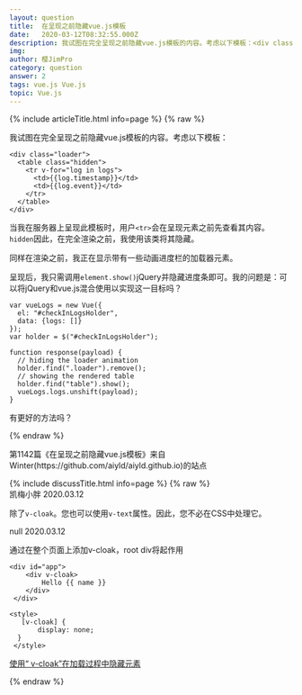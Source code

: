 ```yaml
---
layout: question
title:  在呈现之前隐藏vue.js模板
date:   2020-03-12T08:32:55.000Z
description: 我试图在完全呈现之前隐藏vue.js模板的内容。考虑以下模板：<div class="loader">   <table class="hidden...
img: 
author: 樱JimPro
category: question
answer: 2
tags: vue.js Vue.js
topic: Vue.js
---
```

<div class="article-root">
  <div class="article">
    {% include articleTitle.html info=page %}
    {% raw %}
    <div class="article-content"><p><font style="vertical-align: inherit;"><font style="vertical-align: inherit;">我试图在完全呈现之前隐藏vue.js模板的内容。</font><font style="vertical-align: inherit;">考虑以下模板：</font></font></p>

<pre class="lang-html prettyprint-override"><code>&lt;div class="loader"&gt; <font></font>
  &lt;table class="hidden"&gt;<font></font>
    &lt;tr v-for="log in logs"&gt;<font></font>
      &lt;td&gt;{{log.timestamp}}&lt;/td&gt;<font></font>
      &lt;td&gt;{{log.event}}&lt;/td&gt;<font></font>
    &lt;/tr&gt;<font></font>
  &lt;/table&gt;<font></font>
&lt;/div&gt;<font></font>
</code></pre>

<p><font style="vertical-align: inherit;"><font style="vertical-align: inherit;">当我在服务器上呈现此模板时，用户</font></font><code>&lt;tr&gt;</code><font style="vertical-align: inherit;"><font style="vertical-align: inherit;">会在呈现元素之前先</font><font style="vertical-align: inherit;">查看其内容</font><font style="vertical-align: inherit;">。</font></font><code>hidden</code><font style="vertical-align: inherit;"><font style="vertical-align: inherit;">因此，在完全渲染之前，</font><font style="vertical-align: inherit;">我使用该类</font><font style="vertical-align: inherit;">将其隐藏。</font></font></p>

<p><font style="vertical-align: inherit;"><font style="vertical-align: inherit;">同样在渲染之前，我正在显示带有一些动画进度栏的加载器元素。</font></font></p>

<p><font style="vertical-align: inherit;"><font style="vertical-align: inherit;">呈现后，我只需调用</font></font><code>element.show()</code><font style="vertical-align: inherit;"><font style="vertical-align: inherit;">jQuery并隐藏进度条即可。</font><font style="vertical-align: inherit;">我的问题是：可以将jQuery和vue.js混合使用以实现这一目标吗？</font></font></p>

<pre class="lang-js prettyprint-override"><code>var vueLogs = new Vue({<font></font>
  el: "#checkInLogsHolder",<font></font>
  data: {logs: []}<font></font>
});<font></font>
var holder = $("#checkInLogsHolder");<font></font>
<font></font>
function response(payload) {<font></font>
  // hiding the loader animation<font></font>
  holder.find(".loader").remove();<font></font>
  // showing the rendered table<font></font>
  holder.find("table").show();<font></font>
  vueLogs.logs.unshift(payload);<font></font>
}<font></font>
</code></pre>

<p><font style="vertical-align: inherit;"><font style="vertical-align: inherit;">有更好的方法吗？</font></font></p></div>
    {% endraw %}
  </div>
  <p class="winter_mark">第1142篇《在呈现之前隐藏vue.js模板》来自Winter(https://github.com/aiyld/aiyld.github.io)的站点</p>
  <div class="discuss-wrapper">
    {% include discussTitle.html info=page %}
    {% raw %}
    <div class="discuss-list">
    <div class="discuss-item">
        <div class="discuss-parent">
          <div class="discuss-meta">
            <span class="discuss-user">凯梅小胖</span>
            <span class="discuss-time">2020.03.12</span>
          </div>
          <div class="discuss-comment"><p><font style="vertical-align: inherit;"><font style="vertical-align: inherit;">除了</font></font><code>v-cloak</code><font style="vertical-align: inherit;"><font style="vertical-align: inherit;">。</font><font style="vertical-align: inherit;">您也可以使用</font></font><code>v-text</code><font style="vertical-align: inherit;"><font style="vertical-align: inherit;">属性。</font><font style="vertical-align: inherit;">因此，您不必在CSS中处理它。</font></font></p></div>
        </div></div><div class="discuss-item">
        <div class="discuss-parent">
          <div class="discuss-meta">
            <span class="discuss-user">null</span>
            <span class="discuss-time">2020.03.12</span>
          </div>
          <div class="discuss-comment"><p><font style="vertical-align: inherit;"><font style="vertical-align: inherit;">通过在整个页面上添加v-cloak，root div将起作用  </font></font></p>

<pre><code>&lt;div id="app"&gt;<font></font>
    &lt;div v-cloak&gt;<font></font>
        Hello {{ name }}<font></font>
    &lt;/div&gt;<font></font>
 &lt;/div&gt;<font></font>
<font></font>
&lt;style&gt;<font></font>
   [v-cloak] {<font></font>
       display: none;<font></font>
  }<font></font>
 &lt;/style&gt;<font></font>
</code></pre>

<p><a href="http://vuetips.com/v-cloak-directive-hides-html-on-startup" rel="nofollow noreferrer"><font style="vertical-align: inherit;"><font style="vertical-align: inherit;">使用“ v-cloak”在加载过程中隐藏元素</font></font></a></p></div>
        </div></div>
    </div>
    {% endraw %}
  </div>
<div>
